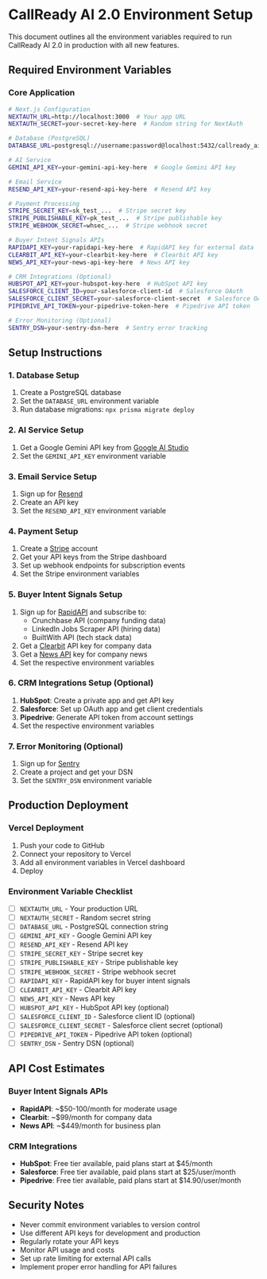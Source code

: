 # CallReady AI 2.0 Environment Setup

This document outlines all the environment variables required to run CallReady AI 2.0 in production with all new features.

## Required Environment Variables

### Core Application
```bash
# Next.js Configuration
NEXTAUTH_URL=http://localhost:3000  # Your app URL
NEXTAUTH_SECRET=your-secret-key-here  # Random string for NextAuth

# Database (PostgreSQL)
DATABASE_URL=postgresql://username:password@localhost:5432/callready_ai

# AI Service
GEMINI_API_KEY=your-gemini-api-key-here  # Google Gemini API key

# Email Service
RESEND_API_KEY=your-resend-api-key-here  # Resend API key

# Payment Processing
STRIPE_SECRET_KEY=sk_test_...  # Stripe secret key
STRIPE_PUBLISHABLE_KEY=pk_test_...  # Stripe publishable key
STRIPE_WEBHOOK_SECRET=whsec_...  # Stripe webhook secret

# Buyer Intent Signals APIs
RAPIDAPI_KEY=your-rapidapi-key-here  # RapidAPI key for external data
CLEARBIT_API_KEY=your-clearbit-key-here  # Clearbit API key
NEWS_API_KEY=your-news-api-key-here  # News API key

# CRM Integrations (Optional)
HUBSPOT_API_KEY=your-hubspot-key-here  # HubSpot API key
SALESFORCE_CLIENT_ID=your-salesforce-client-id  # Salesforce OAuth
SALESFORCE_CLIENT_SECRET=your-salesforce-client-secret  # Salesforce OAuth
PIPEDRIVE_API_TOKEN=your-pipedrive-token-here  # Pipedrive API token

# Error Monitoring (Optional)
SENTRY_DSN=your-sentry-dsn-here  # Sentry error tracking
```

## Setup Instructions

### 1. Database Setup
1. Create a PostgreSQL database
2. Set the `DATABASE_URL` environment variable
3. Run database migrations: `npx prisma migrate deploy`

### 2. AI Service Setup
1. Get a Google Gemini API key from [Google AI Studio](https://makersuite.google.com/app/apikey)
2. Set the `GEMINI_API_KEY` environment variable

### 3. Email Service Setup
1. Sign up for [Resend](https://resend.com/)
2. Create an API key
3. Set the `RESEND_API_KEY` environment variable

### 4. Payment Setup
1. Create a [Stripe](https://stripe.com/) account
2. Get your API keys from the Stripe dashboard
3. Set up webhook endpoints for subscription events
4. Set the Stripe environment variables

### 5. Buyer Intent Signals Setup
1. Sign up for [RapidAPI](https://rapidapi.com/) and subscribe to:
   - Crunchbase API (company funding data)
   - LinkedIn Jobs Scraper API (hiring data)
   - BuiltWith API (tech stack data)
2. Get a [Clearbit](https://clearbit.com/) API key for company data
3. Get a [News API](https://newsapi.org/) key for company news
4. Set the respective environment variables

### 6. CRM Integrations Setup (Optional)
1. **HubSpot**: Create a private app and get API key
2. **Salesforce**: Set up OAuth app and get client credentials
3. **Pipedrive**: Generate API token from account settings
4. Set the respective environment variables

### 7. Error Monitoring (Optional)
1. Sign up for [Sentry](https://sentry.io/)
2. Create a project and get your DSN
3. Set the `SENTRY_DSN` environment variable

## Production Deployment

### Vercel Deployment
1. Push your code to GitHub
2. Connect your repository to Vercel
3. Add all environment variables in Vercel dashboard
4. Deploy

### Environment Variable Checklist
- [ ] `NEXTAUTH_URL` - Your production URL
- [ ] `NEXTAUTH_SECRET` - Random secret string
- [ ] `DATABASE_URL` - PostgreSQL connection string
- [ ] `GEMINI_API_KEY` - Google Gemini API key
- [ ] `RESEND_API_KEY` - Resend API key
- [ ] `STRIPE_SECRET_KEY` - Stripe secret key
- [ ] `STRIPE_PUBLISHABLE_KEY` - Stripe publishable key
- [ ] `STRIPE_WEBHOOK_SECRET` - Stripe webhook secret
- [ ] `RAPIDAPI_KEY` - RapidAPI key for buyer intent signals
- [ ] `CLEARBIT_API_KEY` - Clearbit API key
- [ ] `NEWS_API_KEY` - News API key
- [ ] `HUBSPOT_API_KEY` - HubSpot API key (optional)
- [ ] `SALESFORCE_CLIENT_ID` - Salesforce client ID (optional)
- [ ] `SALESFORCE_CLIENT_SECRET` - Salesforce client secret (optional)
- [ ] `PIPEDRIVE_API_TOKEN` - Pipedrive API token (optional)
- [ ] `SENTRY_DSN` - Sentry DSN (optional)

## API Cost Estimates

### Buyer Intent Signals APIs
- **RapidAPI**: ~$50-100/month for moderate usage
- **Clearbit**: ~$99/month for company data
- **News API**: ~$449/month for business plan

### CRM Integrations
- **HubSpot**: Free tier available, paid plans start at $45/month
- **Salesforce**: Free tier available, paid plans start at $25/user/month
- **Pipedrive**: Free tier available, paid plans start at $14.90/user/month

## Security Notes
- Never commit environment variables to version control
- Use different API keys for development and production
- Regularly rotate your API keys
- Monitor API usage and costs
- Set up rate limiting for external API calls
- Implement proper error handling for API failures

